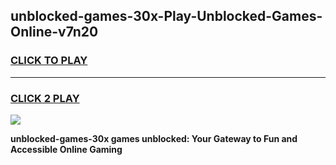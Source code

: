 
## unblocked-games-30x-Play-Unblocked-Games-Online-v7n20
<h3>
<a href="https://premium76.site?title=unblocked-games-30x&ref=25A">CLICK TO PLAY</a></h3>
<hr>

<h3>
<a href="https://premium76.site?title=unblocked-games-30x&ref=25A">CLICK 2 PLAY</a>
  
</h3>

<a href="https://premium76.site?title=unblocked-games-30x&ref=25A"><img src="https://clearcache.store/games.png"></a>


**unblocked-games-30x games unblocked: Your Gateway to Fun and Accessible Online Gaming**
